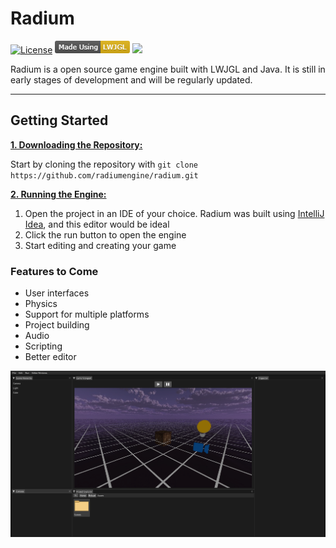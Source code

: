 # Radium
[![License](https://img.shields.io/github/license/radiumengine/radium.svg)](https://github.com/radiumengine/radium/blob/master/LICENSE) ![Github/LWJGLTag.png](Github/LWJGLTag.png) ![](https://img.shields.io/badge/Release-Alpha-%23674ea7.svg)

Radium is a open source game engine built with LWJGL and Java. It is still in early stages of development and will be regularly updated.

***

## Getting Started

<ins>**1. Downloading the Repository:**</ins>

Start by cloning the repository with `git clone https://github.com/radiumengine/radium.git`

<ins>**2. Running the Engine:**</ins>

1. Open the project in an IDE of your choice. Radium was built using [IntelliJ Idea](https://www.jetbrains.com/idea/), and this editor would be ideal 
2. Click the run button to open the engine
3. Start editing and creating your game

### Features to Come
- User interfaces
- Physics
- Support for multiple platforms
- Project building
- Audio
- Scripting
- Better editor

![](Github/Preview.png)